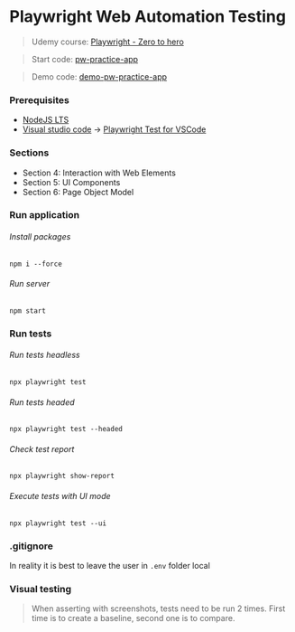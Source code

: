 # Playwright Web Automation Testing
> Udemy course: [Playwright - Zero to hero](https://www.udemy.com/course/playwright-from-zero-to-hero/learn/lecture/39699132#overview)

> Start code: [pw-practice-app](https://github.com/bondar-artem/pw-practice-app)

> Demo code: [demo-pw-practice-app](https://github.com/bondar-artem/demo-pw-practice-app)

### Prerequisites
* [NodeJS LTS](https://nodejs.org/en)
* [Visual studio code](https://code.visualstudio.com/) &rarr; [Playwright Test for VSCode](https://playwright.dev/docs/getting-started-vscode)

### Sections
* Section 4: Interaction with Web Elements
* Section 5: UI Components 
* Section 6: Page Object Model

### Run application
###### Install packages
```
npm i --force
```

###### Run server
```
npm start
```

### Run tests
###### Run tests headless
```
npx playwright test
```

###### Run tests headed
```
npx playwright test --headed
```

###### Check test report
```
npx playwright show-report
```

###### Execute tests with UI mode
```
npx playwright test --ui
```

### .gitignore
In reality it is best to leave the user in `.env` folder local

### Visual testing
> When asserting with screenshots, tests need to be run 2 times. First time is to create a baseline, second one is to compare.
